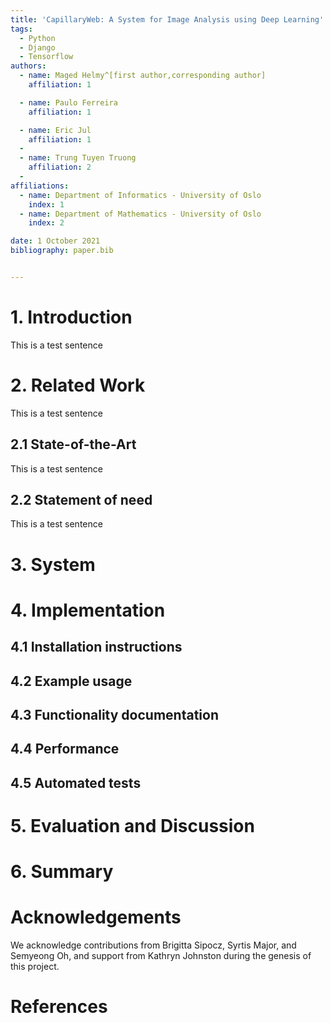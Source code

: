 ```yaml
---
title: 'CapillaryWeb: A System for Image Analysis using Deep Learning'
tags:
  - Python
  - Django
  - Tensorflow
authors:
  - name: Maged Helmy^[first author,corresponding author]
    affiliation: 1 

  - name: Paulo Ferreira
    affiliation: 1

  - name: Eric Jul
    affiliation: 1
  - 
  - name: Trung Tuyen Truong
    affiliation: 2
  - 
affiliations:
  - name: Department of Informatics - University of Oslo
    index: 1
  - name: Department of Mathematics - University of Oslo
    index: 2

date: 1 October 2021
bibliography: paper.bib


---
```


# 1. Introduction

This is a test sentence

# 2. Related Work

This is a test sentence

## 2.1 State-of-the-Art

This is a test sentence

## 2.2 Statement of need

This is a test sentence

# 3. System


# 4. Implementation

## 4.1 Installation instructions

## 4.2 Example usage

## 4.3 Functionality documentation

## 4.4 Performance

## 4.5 Automated tests


# 5. Evaluation and Discussion


# 6. Summary


# Acknowledgements

We acknowledge contributions from Brigitta Sipocz, Syrtis Major, and Semyeong
Oh, and support from Kathryn Johnston during the genesis of this project.

# References
